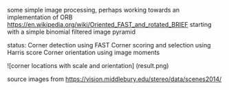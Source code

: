 some simple image processing, perhaps working towards an implementation of ORB
https://en.wikipedia.org/wiki/Oriented_FAST_and_rotated_BRIEF
starting with a simple binomial filtered image pyramid

status:
Corner detection using FAST
Corner scoring and selection using Harris score
Corner orientation using image moments

![corner locations with scale and orientation]
(result.png)


source images from https://vision.middlebury.edu/stereo/data/scenes2014/
